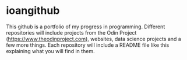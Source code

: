 # ioangithub
This github is a portfolio of my progress in programming. Different repositories will include projects from the Odin Project (https://www.theodinproject.com), websites, data science projects and a few more things. Each repository will include a README file like this explaining what you will find in them.
